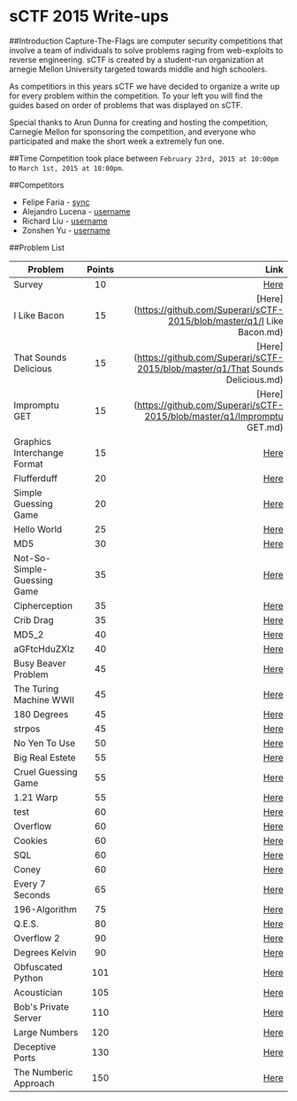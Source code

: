 sCTF 2015 Write-ups
=======

##Introduction
Capture-The-Flags are computer security competitions that involve a team of individuals to solve problems raging from web-exploits to reverse engineering. sCTF is created by a student-run organization at arnegie Mellon University targeted towards middle and high schoolers.

As competitiors in this years sCTF we have decided to organize a write up for every problem within the competition. To your left you will find the guides based on order of problems that was displayed on sCTF.

Special thanks to Arun Dunna for creating and hosting the competition, Carnegie Mellon for sponsoring the competition, and everyone who participated and make the short week a extremely fun one.

##Time
Competition took place between ```February 23rd, 2015 at 10:00pm``` to ```March 1st, 2015 at 10:00pm```.

##Competitors

* Felipe Faria - [sync](https://github.com/Synchronizing)
* Alejandro Lucena - [username](https://github.com/username)
* Richard Liu - [username](https://github.com/username)
* Zonshen Yu - [username](https://github.com/username)

##Problem List

| Problem                        | Points        | Link |
|--------------------------------|:-------------:| -----:|
| Survey                         | 10            | [Here](https://github.com/Superari/sCTF-2015/blob/master/q1/Survey.md) |
| I Like Bacon                   | 15            | [Here](https://github.com/Superari/sCTF-2015/blob/master/q1/I Like Bacon.md) |
| That Sounds Delicious          | 15            | [Here](https://github.com/Superari/sCTF-2015/blob/master/q1/That Sounds Delicious.md) |
| Impromptu GET                  | 15            | [Here](https://github.com/Superari/sCTF-2015/blob/master/q1/Impromptu GET.md) |
| Graphics Interchange Format    | 15            | [Here](5) |
| Flufferduff                    | 20            | [Here](6) |
| Simple Guessing Game           | 20            | [Here](7) |
| Hello World                    | 25            | [Here](8) |
| MD5                            | 30            | [Here](9) |
| Not-So-Simple-Guessing Game    | 35            | [Here](10) |
| Cipherception                  | 35            | [Here](11) |
| Crib Drag                      | 35            | [Here](12) |
| MD5_2                          | 40            | [Here](13) |
| aGFtcHduZXIz                   | 40            | [Here](14) |
| Busy Beaver Problem            | 45            | [Here](15) |
| The Turing Machine WWII        | 45            | [Here](16) |
| 180 Degrees                    | 45            | [Here](17) |
| strpos                         | 45            | [Here](18) |
| No Yen To Use                  | 50            | [Here](19) |
| Big Real Estete                | 55            | [Here](20) |
| Cruel Guessing Game            | 55            | [Here](21) |
| 1.21 Warp                      | 55            | [Here](22) |
| test                           | 60            | [Here](23) |
| Overflow                       | 60            | [Here](24) |
| Cookies                        | 60            | [Here](25) |
| SQL                            | 60            | [Here](26) |
| Coney                          | 60            | [Here](27) |
| Every 7 Seconds                | 65            | [Here](28) |
| 196-Algorithm                  | 75            | [Here](29) |
| Q.E.S.                         | 80            | [Here](30) |
| Overflow 2                     | 90            | [Here](31) |
| Degrees Kelvin                 | 90            | [Here](32) |
| Obfuscated Python              | 101           | [Here](33) |
| Acoustician                    | 105           | [Here](34) |
| Bob's Private Server           | 110           | [Here](35) |
| Large Numbers                  | 120           | [Here](36) |
| Deceptive Ports                | 130           | [Here](37) |
| The Numberic Approach          | 150           | [Here](38) |
